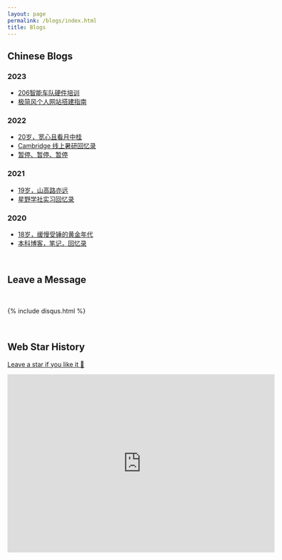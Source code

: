 ```yaml
---
layout: page
permalink: /blogs/index.html
title: Blogs
---
```


## Chinese Blogs

### 2023

- [206智能车队硬件培训](https://jiachenghuang.com//blogs/206yingjian)<br>
- [极简风个人网站搭建指南](https://caihanlin.com/blogs/web)

### 2022

- [20岁，宽心且看月中桂](https://caihanlin.com/blogs/20yrs)<br>
- [Cambridge 线上暑研回忆录](https://caihanlin.com/blogs/cambridge/)<br>
- [暂停、暂停、暂停](https://caihanlin.com/blogs/stop/)

### 2021

- [19岁，山高路亦远](https://caihanlin.com/blogs/19yrs)<br>
- [星野学社实习回忆录](https://caihanlin.com/blogs/star)

### 2020

- [18岁，缓慢受锤的黄金年代](https://caihanlin.com/blogs/18yrs)<br>
- [本科博客，笔记，回忆录](https://mieclance.club/)

<br>

## Leave a Message

<br>

{% include disqus.html %} 

<br>

## Web Star History

[Leave a star if you like it 🥰](https://github.com/GuangLun2000/GuangLun2000.github.io)

<iframe style="width:100%;height:auto;min-width:600px;min-height:400px;" src="https://star-history.com/embed?secret=Z2l0aHViX3BhdF8xMUFSVkxCRUEwRlRZMjQzb2pDZEs2X01kWFJ3V1BSTkdDV3pnREZNd2VTNmtUWDhlaWVWSzBhdXdzbTRhdzc0UlhXQzdJV1FDTGlrM204amMz#GuangLun2000/GuangLun2000.github.io&Date" frameBorder="0"></iframe>
